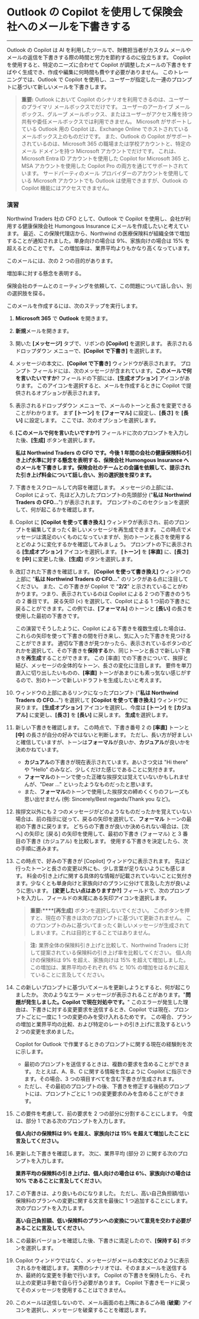 # Outlook の Copilot を使用して保険会社へのメールを下書きする
---
Outlook の Copilot は AI を利用したツールで、財務担当者がカスタム メールやメールの返信を下書きする際の時間と労力を節約するのに役立ちます。 Copilot を使用すると、特定のニーズに合わせて Copilot が調整したメールの下書きをすばやく生成でき、作成や編集に何時間も費やす必要がありません。 このトレーニングでは、Outlook で Copilot を使用し、ユーザーが指定した一連のプロンプトに基づいて新しいメールを下書きします。

> **重要:** Outlook において Copilot のシナリオを利用できるのは、ユーザーのプライマリ メールボックスでだけです。 ユーザーのアーカイブ メールボックス、グループ メールボックス、またはユーザーがアクセス権を持つ共有や委任メールボックスでは利用できません。 Microsoft がサポートしている Outlook 用の Copilot は、Exchange Online でホストされているメールボックス上のものだけです。 また、Outlook の Copilot がサポートされているのは、Microsoft 365 の職場または学校アカウントと、特定のメール ドメインを持つ Microsoft アカウントでだけです。 これは、Microsoft Entra ID アカウントを使用した Copilot for Microsoft 365 と、MSA アカウントを使用した Copilot Pro の両方を通じてサポートされています。 サードパーティのメール プロバイダーのアカウントを使用している Microsoft アカウントでも Outlook は使用できますが、Outlook の Copilot 機能にはアクセスできません。

### 演習

Northwind Traders 社の CFO として、Outlook で Copilot を使用し、会社が利用する健康保険会社 Humongous Insurance にメールを作成したいと考えています。 最近、この保険代理店から、Northwind の医療保険料が組織全体で増加することが通知されました。単身向けの場合は 9%、家族向けの場合は 15% を超えるとのことです。 この増加率は、業界平均よりもかなり高くなっています。

このメールには、次の 2 つの目的があります。

増加率に対する懸念を表明する。

保険会社のチームとのミーティングを依頼して、この問題について話し合い、別の選択肢を探る。

このメールを作成するには、次のステップを実行します。

1.  **Microsoft 365** で **Outlook** を開きます。
2.  **新規**メールを開きます。
3.  開いた **[メッセージ]** タブで、リボンの **[Copilot]** を選択します。 表示されるドロップダウン メニューで、**[Copilot で下書き]** を選択します。
4.  メッセージの本文に、**[Copilot で下書き]** ウィンドウが表示されます。 プロンプト フィールドには、次のメッセージが含まれています。**このメールで何を言いたいですか**? フィールドの下部には、**[生成オプション]** アイコンがあります。 このアイコンを選択すると、メールを作成するときに Copilot で提供されるオプションが表示されます。
5.  表示されるドロップダウン メニューで、メールのトーンと長さを変更できることがわかります。 まず **[トーン]** を **[フォーマル]** に設定し、**[長さ]** を **[長い]** に設定します。 ここでは、次のオプションを選択します。
6.  **[このメールで何を言いたいですか?]** フィールドに次のプロンプトを入力した後、**[生成]** ボタンを選択します。
    
    **私は Northwind Traders の CFO です。今後 1 年間の会社の健康保険料の引き上げ水準に対する懸念を表明する、保険会社 Humongous Insurance へのメールを下書きします。保険会社のチームとの会議を依頼して、提示された引き上げ料金について話し合い、別の選択肢を探ります。** 
7.  下書きをスクロールして内容を確認します。 メッセージの上部には、Copilot によって、先ほど入力したプロンプトの先頭部分 ("**私は Northwind Traders の CFO...**") が表示されます。 プロンプトのこのセクションを選択して、何が起こるかを確認します。
8.  Copilot に **[Copilot を使って書き換え]** ウィンドウが表示され、前のプロンプトを編集してまったく新しいメッセージを再生成できます。 この時点でメッセージは満足のいくものになっていますが、別のトーンと長さを使用するとどのように変化するかを確認してみましょう。 プロンプトの下に表示される **[生成オプション]** アイコンを選択します。 **[トーン]** を **[率直]** に、**[長さ]** を **[中]** に変更した後、**[生成]** ボタンを選択します。
9.  改訂された下書きを確認します。 **[Copilot を使って書き換え]** ウィンドウの上部に "**私は Northwind Traders の CFO...**" のリンクがある点に注目してください。 また、この下書きが Copilot で "**2/2**" と示されていることがわかります。つまり、表示されているのは Copilot による 2 つの下書きのうちの 2 番目です。 戻る矢印 (&lt;) を選択して、Copilot による 1 つ前の下書きに戻ることができます。この例では、**[フォーマル]** のトーンと **[長い]** の長さを使用した最初の下書きです。
    
    この演習でそうしたように、Copilot による下書きを複数生成した場合は、これらの矢印を使って下書きの間を行き来し、気に入った下書きを見つけることができます。 適切な下書きが見つかったら、表示されているボタンのどれかを選択して、その下書きを**保持する**か、同じトーンと長さで新しい下書きを**再生成**することができます。 この [率直] での下書きについて、挨拶と結び、メッセージの全体的なトーン、長さの変化に注目します。 要件を単刀直入に切り出したいものの、**[率直]** トーンがあまりにも素っ気ない感じがするので、別のトーンで新しいドラフトを生成したいと考えます。
10. ウィンドウの上部にあるリンクになったプロンプト ("**私は Northwind Traders の CFO...**") を選択して **[Copilot を使って書き換え]** ウィンドウに戻ります。 **[生成オプション]** アイコンを選択し、今度は **[トーン]** を **[カジュアル]** に変更し、**[長さ]** を **[長い]** に戻します。 **生成**を選択します。
11. 新しい下書きを確認します。 この時点で、下書き番号 2 の **[率直]** トーンと **[中]** の長さが自分の好みではないと判断します。 ただし、長い方が好ましいと確信していますが、トーンは**フォーマル**が良いか、**カジュアル**が良いかを決めかねています。
     -  **カジュアル**の下書きが現在表示されています。あいさつ文は "Hi there" や "Hello" のみなど、少しくだけた感じであることに気付きます。
     -  **フォーマル**のトーンで使った正確な挨拶文は覚えていないかもしれませんが、"Dear ..." といったようなものだったと思います。
     -  また、**フォーマル**のトーンで使用した挨拶文の締めくくりのフレーズも思い出せません (例: Sincerely/Best regards/Thank you など)。
12. 挨拶文以外にも 2 つのメッセージがどのようなものだったかを覚えていない場合は、前の指示に従って、戻るの矢印を選択して、**フォーマル** トーンの最初の下書きに戻ります。 どちらの下書きが良いか決められない場合は、[次へ] の矢印と [戻る] の矢印を使用して、最初の下書き (フォーマル) と 3 番目の下書き (カジュアル) を比較します。 使用する下書きを決定したら、次の手順に進みます。
13. この時点で、好みの下書きが [Copilot] ウィンドウに表示されます。 先ほど行ったトーンと長さの変更以外にも、少し言葉が足りないようにも感じます。 料金の引き上げに関する具体的な情報が記載されていないことに気付きます。少なくとも単身向けと家族向けのプランに分けて言及した方が良いように思います。 **[変更したい点はありますか?]** フィールドで、次のプロンプトを入力し、フィールドの末尾にある矢印アイコンを選択します。
    
    > **重要:****[再生成]** ボタンを選択しないでください。 このボタンを押すと、現在の下書きは次のプロンプトに基づいて更新されません。 このプロンプトのみに基づいてまったく新しいメッセージが生成されてしまいます。これは目的とすることではありません。
    
    > **注:** 業界全体の保険料引き上げと比較して、Northwind Traders に対して提案されている保険料の引き上げ率を比較してください。 個人向けの保険料は 9% を超え、家族向けは 15% を超えて増加しました。 この増加は、業界平均のそれぞれ 6% と 10% の増加をはるかに超えていることに言及してください。
14. この新しいプロンプトに基づいてメールを更新しようとすると、何が起こりましたか。 次のようなエラー メッセージが表示されることがあります。"**問題が発生しました。Copilot で現在対処中です。**" このエラーが発生した理由は、下書きに対する変更要求を送信するとき、Copilot では現在、プロンプトごとに一度に 1 つの変更のみを受け入れるためです。 この場合、プランの増加と業界平均の比較、および特定のレートの引き上げに言及するという 2 つの変更を求めました。
    
    Copilot for Outlook で作業するときのプロンプトに関する現在の経験則を次に示します。
    
    
     -  最初のプロンプトを送信するときは、複数の要求を含めることができます。 たとえば、A、B、C に関する情報を含むように Copilot に指示できます。その場合、3 つの項目すべてを含む下書きが生成されます。
     -  ただし、その最初のプロンプトの後、下書きを修正する後続のプロンプトには、プロンプトごとに 1 つの変更要求のみを含めることができます。
     
15. この要件を考慮して、前の要求を 2 つの部分に分割することにします。 今度は、部分 1 である次のプロンプトを入力します。
    
    **個人向けの保険料は 9% を超え、家族向けは 15% を超えて増加したことに言及してください。**
16. 更新した下書きを確認します。 次に、業界平均 (部分 2) に関する次のプロンプトを入力します。
    
    **業界平均の保険料の引き上げは、個人向けの場合は 6%、家族向けの場合は 10% であることに言及してください**。
17. この下書きは、より良いものになりました。 ただし、高い自己負担額/低い保険料のプランへの変更に関する文言を最後に 1 つ追加することにします。 次のプロンプトを入力します。
    
    **高い自己負担額、低い保険料のプランへの変換について意見を交わす必要があることに言及してください**。
18. この最新バージョンを確認した後、下書きに満足したので、**[保持する]** ボタンを選択します。
19. Copilot ウィンドウではなく、メッセージがメールの本文にどのように表示されるかを確認します。 実際のシナリオでは、そのままメールを送信するか、最終的な変更を手動で行います。 Copilot の下書きを保持したら、それ以上の変更は手動で自ら行う必要があります。 Copilot 下書きモードに戻ってそのメッセージを使用することはできません。
20. このメールは送信しないので、メール画面の右上隅にあるごみ箱 (**破棄**) アイコンを選択し、メッセージを破棄することを確認します。
